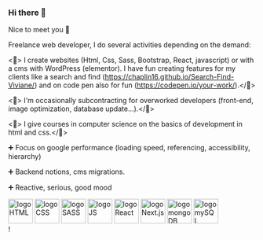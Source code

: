 ### Hi there 👋

Nice to meet you 🙂

Freelance web developer, I do several activities depending on the demand:

<💪> I create websites (Html, Css, Sass, Bootstrap, React, javascript) or with a cms with WordPress (elementor). I have fun creating features for my clients like a search and find (https://chaplin16.github.io/Search-Find-Viviane/) and on code pen also for fun (https://codepen.io/your-work/).</💪>

<💪> I'm occasionally subcontracting for overworked developers (front-end, image optimization, database update...).</💪>

<💪> I give courses in computer science on the basics of development in html and css.</💪>

➕ Focus on google performance (loading speed, referencing, accessibility, hierarchy)

➕ Backend notions, cms migrations.

➕ Reactive, serious, good mood

<div>
  <img src="https://user-images.githubusercontent.com/72522784/207814505-cfdf2a01-dfc6-461a-9938-b0732905266f.png" width="50" height="auto" alt="logo HTML" />
  <img src="https://user-images.githubusercontent.com/72522784/207814554-46f9bd37-2c21-41c9-8977-8884782f18cc.png" width="50" height="auto" alt="logo CSS"/>
  <img src="https://user-images.githubusercontent.com/72522784/207814640-4d066349-b2c0-48cb-bf7a-bc37b54cbb46.png" width="50" height="auto" alt="logo SASS"/>
  <img src="https://user-images.githubusercontent.com/72522784/207814702-8a37b977-b6b2-4304-a945-3799df2f667e.png" width="50" height="auto" alt="logo JS"/>
  <img src="https://user-images.githubusercontent.com/72522784/207814778-773648bf-8380-46fb-8c91-415a7ff6a246.png" width="50" height="auto" alt="logo React"/>
  <img src="https://user-images.githubusercontent.com/72522784/207819618-c2e3cc73-c75e-4160-8cca-7353624092e8.png" width="50" height="auto" alt="logo Next.js"/>
  <img src="https://user-images.githubusercontent.com/72522784/207814832-016087bb-4554-4f4e-a26d-436a380d6453.png" width="50" height="auto" alt="logo mongoDB"/>
  <img src="https://user-images.githubusercontent.com/72522784/207814839-40842ddb-4cf6-48a7-8656-a44ea1a01be2.png" width="50" height="auto" alt="logo mySQL"/>
</div>!

